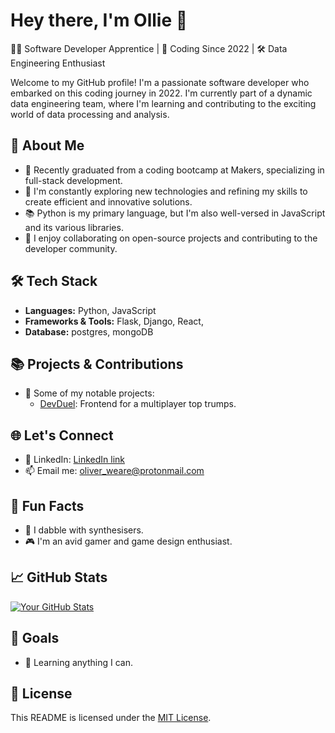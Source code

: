 # Hey there, I'm Ollie 👋

👨‍💻 Software Developer Apprentice | 📅 Coding Since 2022 | 🛠️ Data Engineering Enthusiast

Welcome to my GitHub profile! I'm a passionate software developer who embarked on this coding journey in 2022. I'm currently part of a dynamic data engineering team, where I'm learning and contributing to the exciting world of data processing and analysis.

## 🚀 About Me

- 🌱 Recently graduated from a coding bootcamp at Makers, specializing in full-stack development.
- 🔭 I'm constantly exploring new technologies and refining my skills to create efficient and innovative solutions.
- 📚 Python is my primary language, but I'm also well-versed in JavaScript and its various libraries.
- 🌟 I enjoy collaborating on open-source projects and contributing to the developer community.

## 🛠️ Tech Stack

- **Languages:** Python, JavaScript
- **Frameworks & Tools:** Flask, Django, React,
- **Database:** postgres, mongoDB

## 📚 Projects & Contributions

- 🚀 Some of my notable projects:
  - [DevDuel](https://github.com/Saamiya96/frontend-devDuel): Frontend for a multiplayer top trumps.
 
## 🌐 Let's Connect

- 🔗 LinkedIn: [LinkedIn link](https://www.linkedin.com/in/oliver-weare-7b1b45283/)
- 📫 Email me: [oliver_weare@protonmail.com](mailto:oliver_weare@protonmail.com)

## 🎉 Fun Facts

- 🎹 I dabble with synthesisers.
- 🎮 I'm an avid gamer and game design enthusiast.

## 📈 GitHub Stats

[![Your GitHub Stats](https://github-readme-stats.vercel.app/api?username=oliver-weare&show_icons=true&theme=radical)](https://github.com/oliver-weare)

## 🎯 Goals

- 🌟 Learning anything I can.

## 📝 License

This README is licensed under the [MIT License](LICENSE).
